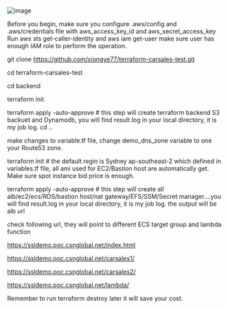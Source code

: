 ![image](https://user-images.githubusercontent.com/36766101/158346422-1bc11405-1d5a-4639-97b3-cb8e68f1f205.png)


Before you begin, make sure you configure .aws/config and .aws/credentials file with aws_access_key_id and aws_secret_access_key
Run aws sts get-caller-identity and  aws iam get-user make sure user has enough IAM role to perform the operation.

git clone https://github.com/xiongye77/terraform-carsales-test.git

cd terraform-carsales-test

cd backend

terraform init

terraform apply -auto-approve  # this step will create terraform backend S3 backuet and Dynamodb, you will find result.log in your local directory, it is my job log. 
cd ..



make changes to variable.tf file, change demo_dns_zone variable to one your Route53 zone.

terraform init  # the default regin is Sydney ap-southeast-2 which defined in variables.tf file, all ami used for EC2/Bastion host are automatically get. Make sure spot instance bid price is enough. 

terraform apply -auto-approve  # this step will create all alb/ec2/ecs/RDS/bastion host/nat gateway/EFS/SSM/Secret manager....you will find result.log in your local directory, it is my job log. the output will be alb url 

check following url, they will point to different ECS target group and lambda function 

https://ssldemo.poc.csnglobal.net/index.html

https://ssldemo.poc.csnglobal.net/carsales1/

https://ssldemo.poc.csnglobal.net/carsales2/

https://ssldemo.poc.csnglobal.net/lambda/

Remember to run terraform destroy later it will save your cost.
